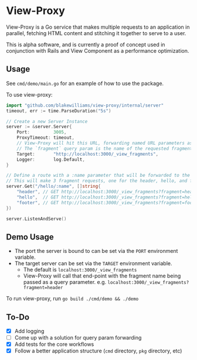 # View-Proxy

View-Proxy is a Go service that makes multiple requests to an application in parallel, fetching HTML content and stitching it together to serve to a user.

This is alpha software, and is currently a proof of concept used in conjunction with Rails and View Component as a performance optimization.

## Usage

See `cmd/demo/main.go` for an example of how to use the package.

To use view-proxy:

```go
import "github.com/blakewilliams/view-proxy/internal/server"
timeout, err := time.ParseDuration("5s")

// Create a new Server Instance
server := &server.Server{
	Port:         3005,
	ProxyTimeout: timeout,
	// View-Proxy will hit this URL, forwarding named URL parameters as query params.
	// The `fragment` query param is the name of the requested fragment to render.
	Target:       "http://localhost:3000/_view_fragments",
	Logger:       log.Default,
}

// Define a route with a :name parameter that will be forwarded to the target host.
// This will make 3 fragment requests, one for the header, hello, and footer.
server.Get("/hello/:name", []string{
	"header", // GET http://localhost:3000/_view_fragments?fragment=header&name=world
	"hello",  // GET http://localhost:3000/_view_fragments?fragment=hello&name=world
	"footer", // GET http://localhost:3000/_view_fragments?fragment=footer&name=world
})

server.ListenAndServe()
```

## Demo Usage

* The port the server is bound to can be set via the `PORT` environment variable.
* The target server can be set via the `TARGET` environment variable.
  * The default is `localhost:3000/_view_fragments`
  * View-Proxy will call that end-point with the fragment name being passed as a query parameter. e.g.  `localhost:3000/_view_fragments?fragment=header`

To run view-proxy, run `go build ./cmd/demo && ./demo`

## To-Do

* [x] Add logging
* [ ] Come up with a solution for query param forwarding
* [x] Add tests for the core workflows
* [x] Follow a better application structure (`cmd` directory, `pkg` directory, etc)
